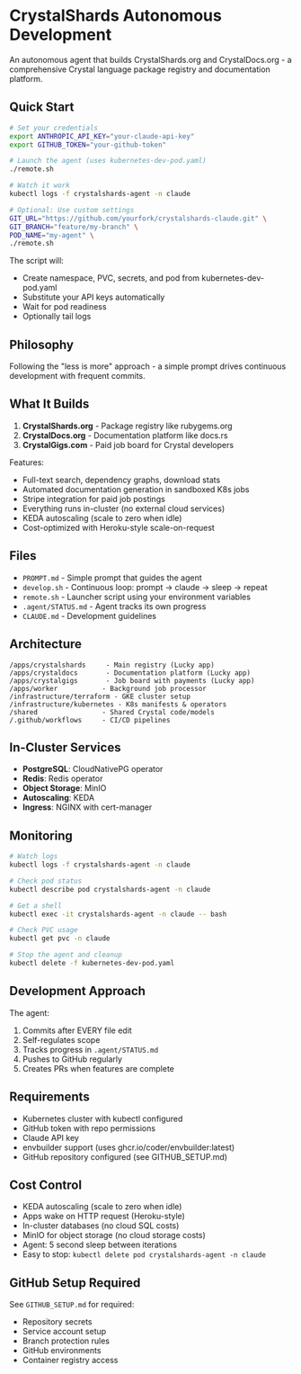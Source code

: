 # CrystalShards Autonomous Development

An autonomous agent that builds CrystalShards.org and CrystalDocs.org - a comprehensive Crystal language package registry and documentation platform.

## Quick Start

```bash
# Set your credentials
export ANTHROPIC_API_KEY="your-claude-api-key"
export GITHUB_TOKEN="your-github-token"

# Launch the agent (uses kubernetes-dev-pod.yaml)
./remote.sh

# Watch it work
kubectl logs -f crystalshards-agent -n claude

# Optional: Use custom settings
GIT_URL="https://github.com/yourfork/crystalshards-claude.git" \
GIT_BRANCH="feature/my-branch" \
POD_NAME="my-agent" \
./remote.sh
```

The script will:

- Create namespace, PVC, secrets, and pod from kubernetes-dev-pod.yaml
- Substitute your API keys automatically
- Wait for pod readiness
- Optionally tail logs

## Philosophy

Following the "less is more" approach - a simple prompt drives continuous development with frequent commits.

## What It Builds

1. **CrystalShards.org** - Package registry like rubygems.org
2. **CrystalDocs.org** - Documentation platform like docs.rs
3. **CrystalGigs.com** - Paid job board for Crystal developers

Features:

- Full-text search, dependency graphs, download stats
- Automated documentation generation in sandboxed K8s jobs
- Stripe integration for paid job postings
- Everything runs in-cluster (no external cloud services)
- KEDA autoscaling (scale to zero when idle)
- Cost-optimized with Heroku-style scale-on-request

## Files

- `PROMPT.md` - Simple prompt that guides the agent
- `develop.sh` - Continuous loop: prompt → claude → sleep → repeat
- `remote.sh` - Launcher script using your environment variables
- `.agent/STATUS.md` - Agent tracks its own progress
- `CLAUDE.md` - Development guidelines

## Architecture

```
/apps/crystalshards     - Main registry (Lucky app)
/apps/crystaldocs       - Documentation platform (Lucky app)
/apps/crystalgigs       - Job board with payments (Lucky app)
/apps/worker           - Background job processor
/infrastructure/terraform - GKE cluster setup
/infrastructure/kubernetes - K8s manifests & operators
/shared                - Shared Crystal code/models
/.github/workflows     - CI/CD pipelines
```

## In-Cluster Services

- **PostgreSQL**: CloudNativePG operator
- **Redis**: Redis operator
- **Object Storage**: MinIO
- **Autoscaling**: KEDA
- **Ingress**: NGINX with cert-manager

## Monitoring

```bash
# Watch logs
kubectl logs -f crystalshards-agent -n claude

# Check pod status
kubectl describe pod crystalshards-agent -n claude

# Get a shell
kubectl exec -it crystalshards-agent -n claude -- bash

# Check PVC usage
kubectl get pvc -n claude

# Stop the agent and cleanup
kubectl delete -f kubernetes-dev-pod.yaml
```

## Development Approach

The agent:

1. Commits after EVERY file edit
2. Self-regulates scope
3. Tracks progress in `.agent/STATUS.md`
4. Pushes to GitHub regularly
5. Creates PRs when features are complete

## Requirements

- Kubernetes cluster with kubectl configured
- GitHub token with repo permissions
- Claude API key
- envbuilder support (uses ghcr.io/coder/envbuilder:latest)
- GitHub repository configured (see GITHUB_SETUP.md)

## Cost Control

- KEDA autoscaling (scale to zero when idle)
- Apps wake on HTTP request (Heroku-style)
- In-cluster databases (no cloud SQL costs)
- MinIO for object storage (no cloud storage costs)
- Agent: 5 second sleep between iterations
- Easy to stop: `kubectl delete pod crystalshards-agent -n claude`

## GitHub Setup Required

See `GITHUB_SETUP.md` for required:

- Repository secrets
- Service account setup
- Branch protection rules
- GitHub environments
- Container registry access

